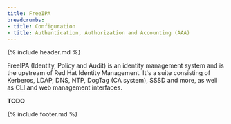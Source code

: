 ```yaml
---
title: FreeIPA
breadcrumbs:
- title: Configuration
- title: Authentication, Authorization and Accounting (AAA)
---
```

{% include header.md %}

FreeIPA (Identity, Policy and Audit) is an identity management system and is the upstream of Red Hat Identity Management. It's a suite consisting of Kerberos, LDAP, DNS, NTP, DogTag (CA system), SSSD and more, as well as CLI and web management interfaces.

**TODO**

{% include footer.md %}
